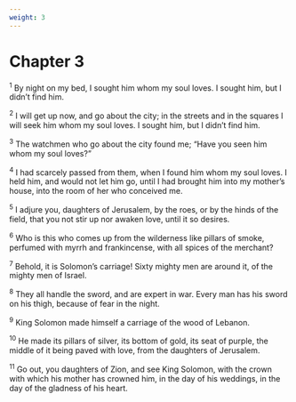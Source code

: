 ```yaml
---
weight: 3
---
```


# Chapter 3

<sup>1</sup> By night on my bed, I sought him whom my soul loves. I sought him, but I didn’t find him. 

<sup>2</sup> I will get up now, and go about the city; in the streets and in the squares I will seek him whom my soul loves. I sought him, but I didn’t find him. 

<sup>3</sup> The watchmen who go about the city found me; “Have you seen him whom my soul loves?” 

<sup>4</sup> I had scarcely passed from them, when I found him whom my soul loves. I held him, and would not let him go, until I had brought him into my mother’s house, into the room of her who conceived me. 

<sup>5</sup> I adjure you, daughters of Jerusalem, by the roes, or by the hinds of the field, that you not stir up nor awaken love, until it so desires. 

<sup>6</sup> Who is this who comes up from the wilderness like pillars of smoke, perfumed with myrrh and frankincense, with all spices of the merchant? 

<sup>7</sup> Behold, it is Solomon’s carriage! Sixty mighty men are around it, of the mighty men of Israel. 

<sup>8</sup> They all handle the sword, and are expert in war. Every man has his sword on his thigh, because of fear in the night. 

<sup>9</sup> King Solomon made himself a carriage of the wood of Lebanon. 

<sup>10</sup> He made its pillars of silver, its bottom of gold, its seat of purple, the middle of it being paved with love, from the daughters of Jerusalem. 

<sup>11</sup> Go out, you daughters of Zion, and see King Solomon, with the crown with which his mother has crowned him, in the day of his weddings, in the day of the gladness of his heart. 


